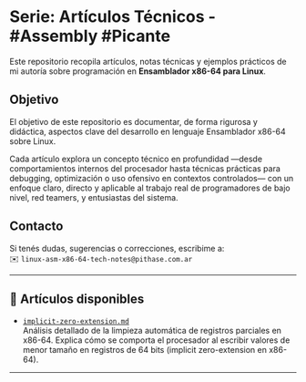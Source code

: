 # Serie: Artículos Técnicos - #Assembly #Picante

Este repositorio recopila artículos, notas técnicas y ejemplos prácticos de mi autoría sobre programación en **Ensamblador x86-64 para Linux**.

## Objetivo  

El objetivo de este repositorio es documentar, de forma rigurosa y didáctica, aspectos clave del desarrollo en lenguaje Ensamblador x86-64 sobre Linux.

Cada artículo explora un concepto técnico en profundidad —desde comportamientos internos del procesador hasta técnicas prácticas para debugging, optimización o uso ofensivo en contextos controlados— con un enfoque claro, directo y aplicable al trabajo real de programadores de bajo nivel, red teamers, y entusiastas del sistema.

## Contacto  

Si tenés dudas, sugerencias o correcciones, escribime a:  
✉️ `linux-asm-x86-64-tech-notes@pithase.com.ar`  

---

## 📄 Artículos disponibles

- [`implicit-zero-extension.md`](./implicit-zero-extension.md)  
  Análisis detallado de la limpieza automática de registros parciales en x86-64. Explica cómo se comporta el procesador al escribir valores de menor tamaño en registros de 64 bits (implicit zero-extension en x86-64).

---
